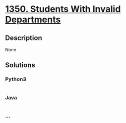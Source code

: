 # [1350. Students With Invalid Departments](https://leetcode.com/problems/students-with-invalid-departments)

## Description
None


## Solutions


### Python3

```python

```

### Java

```java

```

### ...
```

```
